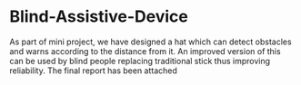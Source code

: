 # Blind-Assistive-Device

As part of mini project, we have designed a hat which can detect obstacles and warns according to the distance from it. An improved version of this can be used by blind people replacing traditional stick thus improving reliability. The final report has been attached
